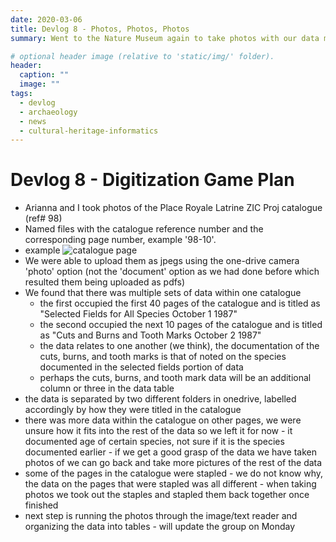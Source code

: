```yaml
---
date: 2020-03-06
title: Devlog 8 - Photos, Photos, Photos
summary: Went to the Nature Museum again to take photos with our data model in mind 

# optional header image (relative to 'static/img/' folder).
header:
  caption: ""
  image: ""
tags:
  - devlog
  - archaeology
  - news
  - cultural-heritage-informatics
---
```


# Devlog 8 - Digitization Game Plan
* Arianna and I took photos of the Place Royale Latrine ZIC Proj catalogue (ref# 98)
* Named files with the catalogue reference number and the corresponding page number, example '98-10'. 
* example ![catalogue page](/img/98-10.png)
* We were able to upload them as jpegs using the one-drive camera 'photo' option (not the 'document' option as we had done before which resulted them being uploaded as pdfs)
* We found that there was multiple sets of data within one catalogue
  * the first occupied the first 40 pages of the catalogue and is titled as "Selected Fields for All Species October 1 1987"
  * the second occupied the next 10 pages of the catalogue and is titled as "Cuts and Burns and Tooth Marks October 2 1987"
  * the data relates to one another (we think), the documentation of the cuts, burns, and tooth marks is that of noted on the species documented in the selected fields portion of data
  * perhaps the cuts, burns, and tooth mark data will be an additional column or three in the data table
* the data is separated by two different folders in onedrive, labelled accordingly by how they were titled in the catalogue 
* there was more data within the catalogue on other pages, we were unsure how it fits into the rest of the data so we left it for now - it documented age of certain species, not sure if it is the species documented earlier - if we get a good grasp of the data we have taken photos of we can go back and take more pictures of the rest of the data
* some of the pages in the catalogue were stapled - we do not know why, the data on the pages that were stapled was all different - when taking photos we took out the staples and stapled them back together once finished
* next step is running the photos through the image/text reader and organizing the data into tables - will update the group on Monday 
